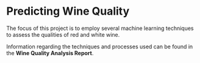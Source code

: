 # Predicting Wine Quality

The focus of this project is to employ several machine learning techniques to assess the qualities of red and white wine.

Information regarding the techniques and processes used can be found in the **Wine Quality Analysis Report**.

